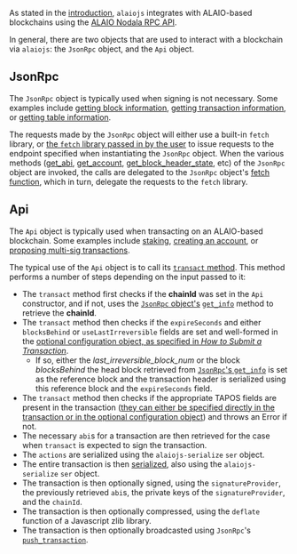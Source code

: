 As stated in the [introduction](index.md), `alaiojs` integrates with ALAIO-based blockchains using the [ALAIO Nodala RPC API](https://developers.ala.io/alaio-nodala/reference).

In general, there are two objects that are used to interact with a blockchain via `alaiojs`: the `JsonRpc` object, and the `Api` object.

## JsonRpc
The `JsonRpc` object is typically used when signing is not necessary.  Some examples include [getting block information](how-to-guides/00_how-to-get-block-information.md), [getting transaction information](how-to-guides/02_how-to-get-transaction-information.md), or [getting table information](how-to-guides/09_how-to-get-table-information.md).  

The requests made by the `JsonRpc` object will either use a built-in `fetch` library, or [the `fetch` library passed in by the user](basic-usage/01_commonjs.md) to issue requests to the endpoint specified when instantiating the `JsonRpc` object.  When the various methods ([get_abi](https://github.com/ALAIO/alaiojs/blob/master/src/alaiojs-jsonrpc.ts#L66), [get_account](https://github.com/ALAIO/alaiojs/blob/master/src/alaiojs-jsonrpc.ts#L71), [get_block_header_state](https://github.com/ALAIO/alaiojs/blob/master/src/alaiojs-jsonrpc.ts#L76), etc) of the `JsonRpc` object are invoked, the calls are delegated to the `JsonRpc` object's [fetch function](https://github.com/ALAIO/alaiojs/blob/master/src/alaiojs-jsonrpc.ts#L42-L63), which in turn, delegate the requests to the `fetch` library.

## Api
The `Api` object is typically used when transacting on an ALAIO-based blockchain.  Some examples include [staking](how-to-guides/03_how-to-stake.md), [creating an account](how-to-guides/05_how-to-create-an-account.md), or [proposing multi-sig transactions](how-to-guides/13_how-to-propose-a-multisig-transaction.md).

The typical use of the `Api` object is to call its [`transact` method](https://github.com/ALAIO/alaiojs/blob/master/src/alaiojs-api.ts#L214-L254).  This method performs a number of steps depending on the input passed to it:

* The `transact` method first checks if the **chainId** was set in the `Api` constructor, and if not, uses the [`JsonRpc` object's](#jsonrpc) [`get_info`](https://github.com/ALAIO/alaiojs/blob/master/src/alaiojs-jsonrpc.ts#L101) method to retrieve the **chainId**.  
* The `transact` method then checks if the `expireSeconds` and either `blocksBehind` or `useLastIrreversible` fields are set and well-formed in the [optional configuration object, as specified in *How to Submit a Transaction*](how-to-guides/01_how-to-submit-a-transaction.md#).  
    * If so, either the *last_irreversible_block_num* or the block *blocksBehind* the head block retrieved from [`JsonRpc`'s `get_info`](https://github.com/ALAIO/alaiojs/blob/master/src/alaiojs-jsonrpc.ts#L101) is set as the reference block and the transaction header is serialized using this reference block and the `expireSeconds` field.
* The `transact` method then checks if the appropriate TAPOS fields are present in the transaction ([they can either be specified directly in the transaction or in the optional configuration object](how-to-guides/01_how-to-submit-a-transaction.md#)) and throws an Error if not.
* The necessary `abi`s for a transaction are then retrieved for the case when `transact` is expected to sign the transaction.
* The `actions` are serialized using the `alaiojs-serialize` `ser` object.
* The entire transaction is then [serialized](https://github.com/ALAIO/alaiojs/blob/master/src/alaiojs-api.ts#L154-L166), also using the `alaiojs-serialize` `ser` object.
* The transaction is then optionally signed, using the `signatureProvider`, the previously retrieved `abi`s, the private keys of the `signatureProvider`, and the `chainId`.
* The transaction is then optionally compressed, using the `deflate` function of a Javascript zlib library.
* The transaction is then optionally broadcasted using `JsonRpc`'s [`push_transaction`](https://github.com/ALAIO/alaiojs/blob/master/src/alaiojs-jsonrpc.ts#L187).